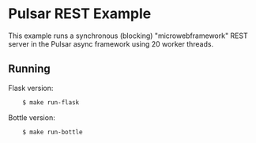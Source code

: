 # Pulsar REST Example

This example runs a synchronous (blocking) "microwebframework" REST server
in the Pulsar async framework using 20 worker threads.

## Running

Flask version:
```bash
    $ make run-flask
```

Bottle version:
```bash
    $ make run-bottle
```
